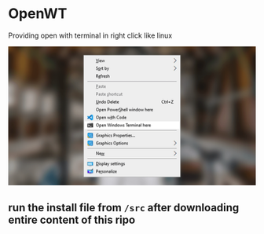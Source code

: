 # OpenWT
Providing open with terminal in right click like linux


![Logo](https://github.com/Canius-p/OpenWT/blob/main/img/OpenWT.webp)

## run the install file from `/src` after downloading entire content of this ripo
